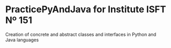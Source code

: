 # PracticePyAndJava for Institute ISFT Nº 151

Creation of concrete and abstract classes and interfaces 
in Python and Java languages 
